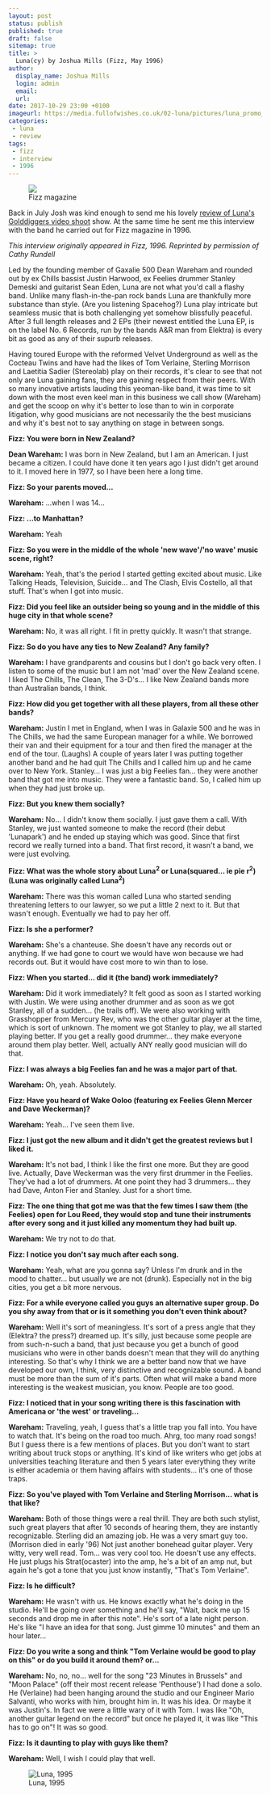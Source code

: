 ```yaml
---
layout: post
status: publish
published: true
draft: false
sitemap: true
title: >
  Luna(cy) by Joshua Mills (Fizz, May 1996)
author:
  display_name: Joshua Mills
  login: admin
  email:
  url:
date: 2017-10-29 23:00 +0100
imageurl: https://media.fullofwishes.co.uk/02-luna/pictures/luna_promo_1995_a.jpg
categories:
 - luna
 - review
tags:
 - fizz
 - interview
 - 1996
---
```

<div class="col-md-6 pull-right"><figure class="caption aligncenter"><img src="{{site.baseurl}}/images/fizz-logo.jpg" class="img-fluid" /><figcaption>Fizz magazine</figcaption></figure></div>
<p class="lead">Back in July Josh was kind enough to send me his lovely <a href="/2017/07/17/a-rolling-and-rollicking-dream-luna-gold-diggers/">review of Luna's Golddiggers video shoot</a> show. At the same time he sent me this interview with the band he carried out for Fizz magazine in 1996.</p>
<p><em>This interview originally appeared in Fizz, 1996. Reprinted by permission of Cathy Rundell</em></p>

<p>Led by the founding member of Gaxalie 500 Dean Wareham and rounded out by ex Chills bassist Justin Harwood, ex Feelies drummer Stanley Demeski and guitarist Sean Eden, Luna are not what you'd call a flashy band. Unlike many flash-in-the-pan rock bands Luna are thankfully more substance than style. (Are you listening Spacehog?) Luna play intricate but seamless music that is both challenging yet somehow blissfully peaceful. After 3 full length releases and 2 EPs (their newest entitled the Luna EP, is on the label No. 6 Records, run by the bands A&R man from Elektra) is every bit as good as any of their supurb releases.</p>

<p>Having toured Europe with the reformed Velvet Underground as well as the Cocteau Twins and have had the likes of Tom Verlaine, Sterling Morrison and Laetitia Sadier (Stereolab) play on their records, it's clear to see that not only are Luna gaining fans, they are gaining respect from their peers. With so many inovative artists lauding this yeoman-like band, it was time to sit down with the most even keel man in this business we call show (Wareham) and get the scoop on why it's better to lose than to win in corporate litigation, why good musicians are not necessarily the the best musicians and why it's best not to say anything on stage in between songs.</p>

<p><strong>Fizz: You were born in New Zealand?</strong></p>

<p><strong>Dean Wareham:</strong> I was born in New Zealand, but I am an American. I just became a citizen. I could have done it ten years ago I just didn't get around to it. I moved here in 1977, so I have been here a long time.</p>

<p><strong>Fizz: So your parents moved&hellip;</strong></p>

<p><strong>Wareham:</strong> &hellip;when I was 14&hellip;</p>

<p><strong>Fizz: &hellip;to Manhattan?</strong></p>

<p><strong>Wareham:</strong> Yeah</p>

<p><strong>Fizz: So you were in the middle of the whole 'new wave'/'no wave' music scene, right?</strong></p>

<p><strong>Wareham:</strong> Yeah, that's the period I started getting excited about music. Like Talking Heads, Television, Suicide&hellip; and The Clash, Elvis Costello, all that stuff. That's when I got into music.</p>

<p><strong>Fizz: Did you feel like an outsider being so young and in the middle of this huge city in that whole scene?</strong></p>

<p><strong>Wareham:</strong> No, it was all right. I fit in pretty quickly. It wasn't that strange.</p>

<p><strong>Fizz: So do you have any ties to New Zealand? Any family?</strong></p>

<p><strong>Wareham:</strong> I have grandparents and cousins but I don't go back very often. I listen to some of the music but I am not 'mad' over the New Zealand scene. I liked The Chills, The Clean, The 3-D's&hellip; I like New Zealand bands more than Australian bands, I think.</p>

<p><strong>Fizz: How did you get together with all these players, from all these other bands?</strong></p>

<p><strong>Wareham:</strong> Justin I met in England, when I was in Galaxie 500 and he was in The Chills, we had the same European manager for a while. We borrowed their van and their equipment for a tour and then fired the manager at the end of the tour. (Laughs) A couple of years later I was putting together another band and he had quit The Chills and I called him up and he came over to New York. Stanley&hellip; I was just a big Feelies fan&hellip; they were another band that got me into music. They were a fantastic band. So, I called him up when they had just broke up.</p>

<p><strong>Fizz: But you knew them socially?</strong></p>

<p><strong>Wareham:</strong> No&hellip; I didn't know them socially. I just gave them a call. With Stanley, we just wanted someone to make the record (their debut 'Lunapark') and he ended up staying which was good. Since that first record we really turned into a band. That first record, it wasn't a band, we were just evolving.</p>

<p><strong>Fizz: What was the whole story about Luna<sup>2</sup> or Luna(squared&hellip; ie pie r<sup>2</sup>)(Luna was originally called Luna<sup>2</sup>)</strong></p>

<p><strong>Wareham:</strong> There was this woman called Luna who started sending threatening letters to our lawyer, so we put a little 2 next to it. But that wasn't enough. Eventually we had to pay her off.</p>

<p><strong>Fizz: Is she a performer?</strong></p>

<p><strong>Wareham:</strong> She's a chanteuse. She doesn't have any records out or anything. If we had gone to court we would have won because we had records out. But it would have cost more to win than to lose.</p>

<p><strong>Fizz: When you started&hellip; did it (the band) work immediately?</strong></p>

<p><strong>Wareham:</strong> Did it work immediately? It felt good as soon as I started working with Justin. We were using another drummer and as soon as we got Stanley, all of a sudden&hellip; (he trails off). We were also working with Grasshopper from Mercury Rev, who was the other guitar player at the time, which is sort of unknown. The moment we got Stanley to play, we all started playing better. If you get a really good drummer&hellip; they make everyone around them play better. Well, actually ANY really good musician will do that.</p>

<p><strong>Fizz: I was always a big Feelies fan and he was a major part of that.</strong></p>

<p><strong>Wareham:</strong> Oh, yeah. Absolutely.</p>

<p><strong>Fizz: Have you heard of Wake Ooloo (featuring ex Feelies Glenn Mercer and Dave Weckerman)?</strong></p>

<p><strong>Wareham:</strong> Yeah&hellip; I've seen them live.</p>

<p><strong>Fizz: I just got the new album and it didn't get the greatest reviews but I liked it.</strong></p>

<p><strong>Wareham:</strong> It's not bad, I think I like the first one more. But they are good live. Actually, Dave Weckerman was the very first drummer in the Feelies. They've had a lot of drummers. At one point they had 3 drummers&hellip; they had Dave, Anton Fier and Stanley. Just for a short time.</p>

<p><strong>Fizz: The one thing that got me was that the few times I saw them (the Feelies) open for Lou Reed, they would stop and tune their instruments after every song and it just killed any momentum they had built up.</strong></p>

<p><strong>Wareham:</strong> We try not to do that.</p>

<p><strong>Fizz: I notice you don't say much after each song.</strong></p>

<p><strong>Wareham:</strong> Yeah, what are you gonna say? Unless I'm drunk and in the mood to chatter&hellip; but usually we are not (drunk). Especially not in the big cities, you get a bit more nervous.</p>

<p><strong>Fizz: For a while everyone called you guys an alternative super group. Do you shy away from that or is it something you don't even think about?</strong></p>

<p><strong>Wareham:</strong> Well it's sort of meaningless. It's sort of a press angle that they (Elektra? the press?) dreamed up. It's silly, just because some people are from such-n-such a band, that just because you get a bunch of good musicians who were in other bands doesn't mean that they will do anything interesting. So that's why I think we are a better band now that we have developed our own, I think, very distinctive and recognizable sound. A band must be more than the sum of it's parts. Often what will make a band more interesting is the weakest musician, you know. People are too good.</p>

<p><strong>Fizz: I noticed that in your song writing there is this fascination with Americana or 'the west' or traveling&hellip; </strong></p>

<p><strong>Wareham:</strong> Traveling, yeah, I guess that's a little trap you fall into. You have to watch that. It's being on the road too much. Ahrg, too many road songs! But I guess there is a few mentions of places. But you don't want to start writing about truck stops or anything. It's kind of like writers who get jobs at universities teaching literature and then 5 years later everything they write is either academia or them having affairs with students&hellip; it's one of those traps.</p>

<p><strong>Fizz: So you've played with Tom Verlaine and Sterling Morrison&hellip; what is that like?</strong></p>

<p><strong>Wareham:</strong> Both of those things were a real thrill. They are both such  stylist, such great players that after 10 seconds of hearing them, they are instantly recognizable. Sterling did an amazing job. He was a very smart guy too. (Morrison died in early '96) Not just another bonehead guitar player. Very witty, very well read. Tom&hellip; was very cool too. He doesn't use any effects. He just plugs his Strat(ocaster)  into the amp, he's a bit of an amp nut, but again he's got a tone that you just know instantly, "That's Tom Verlaine".</p>

<p><strong>Fizz: Is he difficult?</strong></p>

<p><strong>Wareham:</strong> He wasn't with us. He knows exactly what he's doing in the studio. He'll be going over something and he'll say, "Wait, back me up 15 seconds and drop me in after this note". He's sort of a late night person. He's like "I have an idea for that song. Just gimme 10 minutes" and them an hour later&hellip; </p>

<p><strong>Fizz: Do you write a song and think "Tom Verlaine would be good to play on this" or do you build it around them? or&hellip;</strong></p>

<p><strong>Wareham:</strong> No, no, no&hellip;  well for the song "23 Minutes in Brussels" and "Moon Palace" (off their most recent release 'Penthouse') I had done a solo. He (Verlaine) had been hanging around the studio and our Engineer Mario Salvanti, who works with him, brought him in. It was his idea. Or maybe it was Justin's. In fact we were a little wary of it with Tom. I was like "Oh, another guitar legend on the record" but once he played it, it was like "This has to go on"! It was so good.</p>

<p><strong>Fizz: Is it daunting to play with guys like them?</strong></p>

<p><strong>Wareham:</strong> Well, I wish I could play that well.</p>

<figure class="caption aligncenter"><img src="https://media.fullofwishes.co.uk/02-luna/pictures/luna_promo_1995_a.jpg" alt="Luna, 1995" /><figcaption class="caption-text">Luna, 1995</figcaption></figure>
